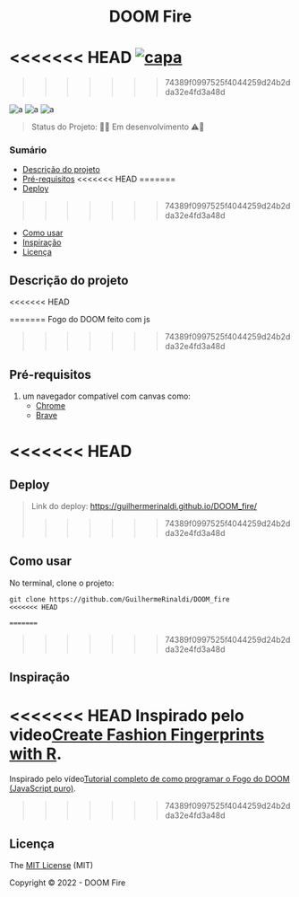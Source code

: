 <h1 align="center">DOOM Fire</h1> 

<<<<<<< HEAD
[![capa](img/capa.png "capa")](https://www.nytimes.com/newsgraphics/2014/02/14/fashion-week-editors-picks/index.html "capa") 
=======
>>>>>>> 74389f0997525f4044259d24b2dda32e4fd3a48d

![a](https://img.shields.io/static/v1?label=JavaScript&message=%20&color=yellow&style=for-the-badge&logo=)
![a](https://img.shields.io/static/v1?label=HTML5&message=%20&color=orange&style=for-the-badge&logo=)
![a](https://img.shields.io/static/v1?label=CSS3&message=%20&color=purple&style=for-the-badge&logo=)

> Status do Projeto: 🚧👷‍ Em desenvolvimento ⚠️🚧 

### Sumário 

- [Descrição do projeto](#descrição-do-projeto)
- [Pré-requisitos](#pré-requisitos)
<<<<<<< HEAD
=======
- [Deploy](#deploy)
>>>>>>> 74389f0997525f4044259d24b2dda32e4fd3a48d
- [Como usar](#como-usar)
- [Inspiração](#inspiração)
- [Licença](#licença)
 


## Descrição do projeto 

<p align="justify">
<<<<<<< HEAD
	
=======
	Fogo do DOOM feito com js
>>>>>>> 74389f0997525f4044259d24b2dda32e4fd3a48d
</p>


## Pré-requisitos

1. um navegador compatível com canvas como:
	- [Chrome](https://www.google.pt/intl/pt-PT/chrome/?brand=ISCS&gclsrc=ds&gclsrc=ds)
	- [Brave](https://brave.com/download/)

<<<<<<< HEAD
=======
## Deploy 

> Link do deploy: https://guilhermerinaldi.github.io/DOOM_fire/
>>>>>>> 74389f0997525f4044259d24b2dda32e4fd3a48d

## Como usar

No terminal, clone o projeto: 

```
git clone https://github.com/GuilhermeRinaldi/DOOM_fire
<<<<<<< HEAD

=======
```
>>>>>>> 74389f0997525f4044259d24b2dda32e4fd3a48d


## Inspiração

<<<<<<< HEAD
Inspirado pelo video[Create Fashion Fingerprints with R](https://www.r-bloggers.com/2014/10/create-fashion-fingerprints-with-r/ "Create Fashion Fingerprints with R").
=======
Inspirado pelo vídeo[Tutorial completo de como programar o Fogo do DOOM (JavaScript puro)](https://www.youtube.com/watch?v=fxm8cadCqbs").
>>>>>>> 74389f0997525f4044259d24b2dda32e4fd3a48d

## Licença 

The [MIT License]() (MIT)

Copyright © 2022 - DOOM Fire
                                                      
